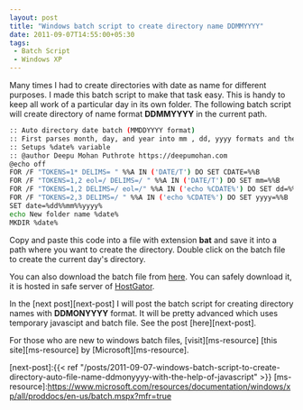 ```yaml
---
layout: post
title: "Windows batch script to create directory name DDMMYYYY"
date: 2011-09-07T14:55:00+05:30
tags:
 - Batch Script
 - Windows XP
---
```


Many times I had to create directories with date as name for different purposes.
I made this batch script to make that task easy. This is handy to keep all work
of a particular day in its own folder. The following batch script will create
directory of name format <b>DDMMYYYY</b>&nbsp;in the current path.

``` sh
:: Auto directory date batch (MMDDYYYY format)
:: First parses month, day, and year into mm , dd, yyyy formats and then combines to be DDMMYYYY
:: Setups %date% variable
:: @author Deepu Mohan Puthrote https://deepumohan.com
@echo off
FOR /F "TOKENS=1* DELIMS= " %%A IN ('DATE/T') DO SET CDATE=%%B
FOR /F "TOKENS=1,2 eol=/ DELIMS=/ " %%A IN ('DATE/T') DO SET mm=%%B
FOR /F "TOKENS=1,2 DELIMS=/ eol=/" %%A IN ('echo %CDATE%') DO SET dd=%%B
FOR /F "TOKENS=2,3 DELIMS=/ " %%A IN ('echo %CDATE%') DO SET yyyy=%%B
SET date=%dd%%mm%%yyyy%
echo New folder name %date%
MKDIR %date%
```

Copy and paste this code into a file with extension <b>bat</b>&nbsp;and save it
into a path where you want to create the directory. Double click on the batch
file to create the current day's directory.

You can also download the batch file from <a
href="https://files.deepumohan.com/winbatch/DDMMYYYY.bat" onClick="javascript:
_gaq.push(['_trackPageview', '/downloads/DDMMYYYY']);"> here</a>. You can safely
download it, it is hosted in safe server of&nbsp;<a
href="https://secure.hostgator.com/~affiliat/cgi-bin/affiliates/clickthru.cgi?id=deepumohanp">HostGator</a>.

In the [next post][next-post] I will post the batch script for creating
directory names with <b>DDMONYYYY</b> format. It will be pretty advanced which
uses temporary javascipt and batch file. See the post [here][next-post].

For those who are new to windows batch files, [visit][ms-resource] [this
site][ms-resource] by [Microsoft][ms-resource].

[next-post]:{{< ref "/posts/2011-09-07-windows-batch-script-to-create-directory-auto-file-name-ddmonyyyy-with-the-help-of-javascript" >}}
[ms-resource]:https://www.microsoft.com/resources/documentation/windows/xp/all/proddocs/en-us/batch.mspx?mfr=true
